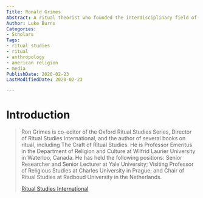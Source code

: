 ```yaml
---
Title: Ronald Grimes
Abstract: A ritual theorist who founded the interdisciplinary field of ritual studies.
Author: Luke Burns
Categories:
- Scholars
Tags:
- ritual studies
- ritual
- anthropology
- american religion
- media
PublishDate: 2020-02-23
LastModifiedDate: 2020-02-23

---
```

# Introduction
>Ron Grimes is co-editor of the Oxford Ritual Studies Series, Director of Ritual Studies International, and the author of several books on ritual, including The Craft of Ritual Studies. He is Professor Emeritus in the Department of Religion and Culture at Wilfrid Laurier University in Waterloo, Canada. He has held the following positions: Senior Researcher and Senior Lecturer at Yale University; Visiting Professor of Religious Studies at Charles University in Prague; and Chair of Ritual Studies at Radboud University in the Netherlands.
>
>[Ritual Studies International](https://ronaldlgrimes.twohornedbull.ca)